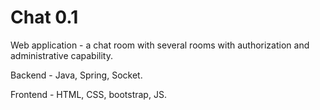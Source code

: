 # Chat 0.1
Web application - a chat room with several rooms with authorization and administrative capability.

Backend - Java, Spring, Socket.

Frontend - HTML, CSS, bootstrap, JS.
